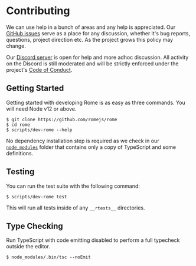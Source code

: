 # Contributing

We can use help in a bunch of areas and any help is appreciated. Our [GitHub issues](https://github.com/romejs/rome/issues) serve as a place for any discussion, whether it's bug reports, questions, project direction etc. As the project grows this policy may change.

Our [Discord server](https://discord.gg/9WxHa5d) is open for help and more adhoc discussion. All activity on the Discord is still moderated and will be strictly enforced under the project's [Code of Conduct](.github/CODE_OF_CONDUCT.md).

## Getting Started

Getting started with developing Rome is as easy as three commands. You will need Node v12 or above.

```
$ git clone https://github.com/romejs/rome
$ cd rome
$ scripts/dev-rome --help
```

No dependency installation step is required as we check in our [`node_modules`](node_modules) folder that contains only a copy of TypeScript and some definitions.

## Testing

You can run the test suite with the following command:

```
$ scripts/dev-rome test
```

This will run all tests inside of any `__rtests__` directories.

## Type Checking

Run TypeScript with code emitting disabled to perform a full typecheck outside the editor.

```
$ node_modules/.bin/tsc --noEmit
```
